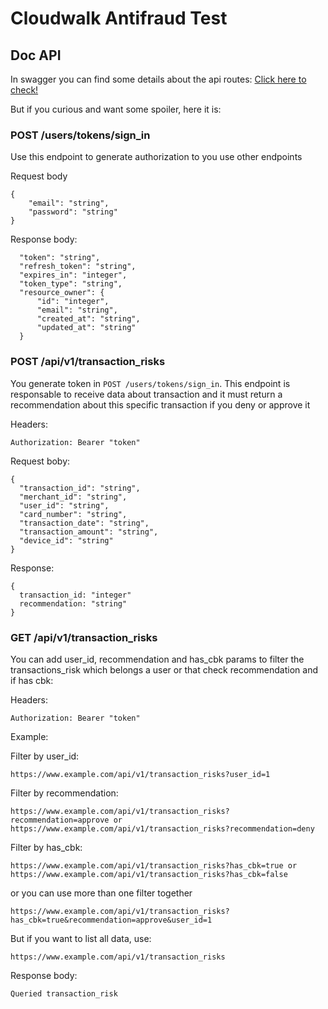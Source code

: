# Cloudwalk Antifraud Test

## Doc API
In swagger you can find some details about the api routes:
[Click here to check!](https://localhost:3000/api/v1/api-docs)

But if you curious and want some spoiler, here it is:

### POST /users/tokens/sign_in
Use this endpoint to generate authorization to you use other endpoints

Request body
```
{
    "email": "string",
    "password": "string"
}
```

Response body:
```
  "token": "string",
  "refresh_token": "string",
  "expires_in": "integer",
  "token_type": "string",
  "resource_owner": {
      "id": "integer",
      "email": "string",
      "created_at": "string",
      "updated_at": "string"
  }
```

### POST /api/v1/transaction_risks
You generate token in `POST /users/tokens/sign_in`. This endpoint is responsable to receive data about transaction and it must return a recommendation about this specific transaction if you deny or approve it

Headers:
```
Authorization: Bearer "token"
```

Request boby:
```
{
  "transaction_id": "string",
  "merchant_id": "string",
  "user_id": "string",
  "card_number": "string",
  "transaction_date": "string",
  "transaction_amount": "string",
  "device_id": "string"
}
```

Response:
```
{
  transaction_id: "integer"
  recommendation: "string"
}
```

### GET /api/v1/transaction_risks
You can add user_id, recommendation and has_cbk params to filter the transactions_risk which belongs a user or that check recommendation and if has cbk:

Headers:
```
Authorization: Bearer "token"
```

Example:

Filter by user_id:
```
https://www.example.com/api/v1/transaction_risks?user_id=1
```

Filter by recommendation:
```
https://www.example.com/api/v1/transaction_risks?recommendation=approve or https://www.example.com/api/v1/transaction_risks?recommendation=deny
```

Filter by has_cbk:
```
https://www.example.com/api/v1/transaction_risks?has_cbk=true or https://www.example.com/api/v1/transaction_risks?has_cbk=false
```

or you can use more than one filter together
```
https://www.example.com/api/v1/transaction_risks?has_cbk=true&recommendation=approve&user_id=1
```

But if you want to list all data, use:
```
https://www.example.com/api/v1/transaction_risks
```

Response body:
```
Queried transaction_risk
```
